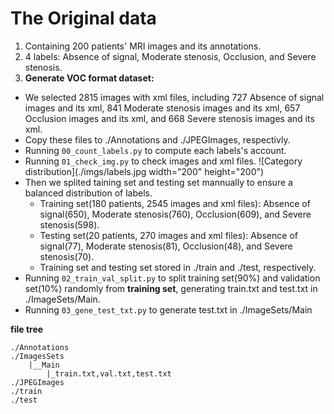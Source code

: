 # The Original data 
1. Containing 200 patients' MRI images and its annotations.
2. 4 labels: Absence of signal, Moderate stenosis, Occlusion, and Severe stenosis.
3. **Generate VOC format dataset:** 
  * We selected 2815 images with xml files, including 727 Absence of signal images and its xml, 841 Moderate stenosis images and its xml, 657 Occlusion images and its xml, and 668 Severe stenosis images and its xml.
  * Copy these files to ./Annotations and ./JPEGImages, respectivly. 
  * Running `00_count_labels.py` to compute each labels's account.
  * Running `01_check_img.py` to check images and xml files.
    ![Category distribution](./imgs/labels.jpg width="200" height="200")
  * Then we splited taining set and testing set mannually to ensure a balanced distribution of labels.
    * Training set(180 patients, 2545 images and xml files): Absence of signal(650), Moderate stenosis(760), Occlusion(609), and Severe stenosis(598).
    * Testing set(20 patients, 270 images and xml files): Absence of signal(77), Moderate stenosis(81), Occlusion(48), and Severe stenosis(70).
    * Training set and testing set stored in ./train and ./test, respectively.
  * Running `02_train_val_split.py` to split training set(90%) and validation set(10%) randomly from **training set**, generating train.txt and test.txt in ./ImageSets/Main.
  * Running `03_gene_test_txt.py` to generate test.txt in ./ImageSets/Main

**file tree**
```
./Annotations
./ImagesSets
    |__Main
        |_train.txt,val.txt,test.txt
./JPEGImages
./train
./test
```
